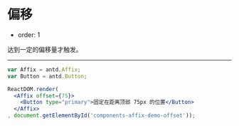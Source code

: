 # 偏移

- order: 1

达到一定的偏移量才触发。

---

````jsx
var Affix = antd.Affix;
var Button = antd.Button;

ReactDOM.render(
  <Affix offset={75}>
    <Button type="primary">固定在距离顶部 75px 的位置</Button>
  </Affix>
, document.getElementById('components-affix-demo-offset'));
````
